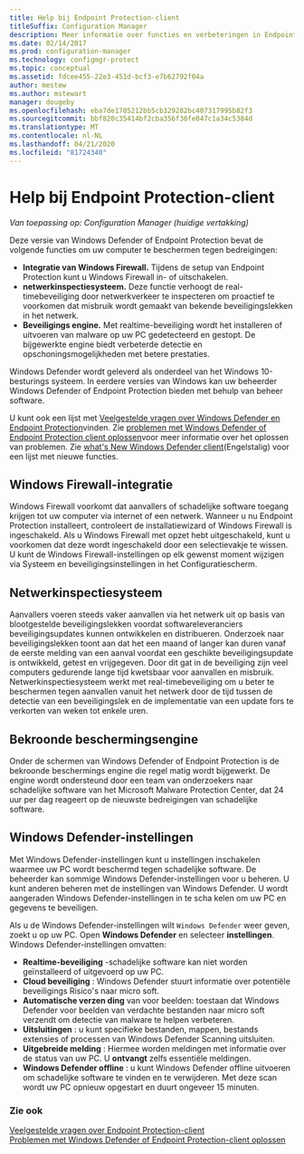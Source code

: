 ```yaml
---
title: Help bij Endpoint Protection-client
titleSuffix: Configuration Manager
description: Meer informatie over functies en verbeteringen in Endpoint Protection waarmee u uw computer beter kunt beschermen tegen bedreigingen.
ms.date: 02/14/2017
ms.prod: configuration-manager
ms.technology: configmgr-protect
ms.topic: conceptual
ms.assetid: fdcee455-22e3-451d-bcf3-e7b62792f04a
author: mestew
ms.author: mstewart
manager: dougeby
ms.openlocfilehash: eba7de1705212bb5cb329282bc407317995b82f3
ms.sourcegitcommit: bbf820c35414bf2cba356f30fe047c1a34c5384d
ms.translationtype: MT
ms.contentlocale: nl-NL
ms.lasthandoff: 04/21/2020
ms.locfileid: "81724340"
---
```

# <a name="endpoint-protection-client-help"></a>Help bij Endpoint Protection-client

*Van toepassing op: Configuration Manager (huidige vertakking)*


Deze versie van Windows Defender of Endpoint Protection bevat de volgende functies om uw computer te beschermen tegen bedreigingen:  

-   **Integratie van Windows Firewall.** Tijdens de setup van Endpoint Protection kunt u Windows Firewall in- of uitschakelen.  
-   **netwerkinspectiesysteem.** Deze functie verhoogt de real-timebeveiliging door netwerkverkeer te inspecteren om proactief te voorkomen dat misbruik wordt gemaakt van bekende beveiligingslekken in het netwerk.  
-   **Beveiligings engine.** Met realtime-beveiliging wordt het installeren of uitvoeren van malware op uw PC gedetecteerd en gestopt. De bijgewerkte engine biedt verbeterde detectie en opschoningsmogelijkheden met betere prestaties.  

Windows Defender wordt geleverd als onderdeel van het Windows 10-besturings systeem.  In eerdere versies van Windows kan uw beheerder Windows Defender of Endpoint Protection bieden met behulp van beheer software.

U kunt ook een lijst met [Veelgestelde vragen over Windows Defender en Endpoint Protection](endpoint-protection-client-faq.md)vinden. Zie [problemen met Windows Defender of Endpoint Protection client oplossen](troubleshoot-endpoint-client.md)voor meer informatie over het oplossen van problemen. Zie [what's New Windows Defender client](https://support.microsoft.com/help/29276/windows-10-whats-new-in-windows-defender)(Engelstalig) voor een lijst met nieuwe functies.

## <a name="windows-firewall-integration"></a>Windows Firewall-integratie  
 Windows Firewall voorkomt dat aanvallers of schadelijke software toegang krijgen tot uw computer via internet of een netwerk. Wanneer u nu Endpoint Protection installeert, controleert de installatiewizard of Windows Firewall is ingeschakeld. Als u Windows Firewall met opzet hebt uitgeschakeld, kunt u voorkomen dat deze wordt ingeschakeld door een selectievakje te wissen. U kunt de Windows Firewall-instellingen op elk gewenst moment wijzigen via Systeem en beveiligingsinstellingen in het Configuratiescherm.  

## <a name="network-inspection-system"></a>Netwerkinspectiesysteem  
 Aanvallers voeren steeds vaker aanvallen via het netwerk uit op basis van blootgestelde beveiligingslekken voordat softwareleveranciers beveiligingsupdates kunnen ontwikkelen en distribueren. Onderzoek naar beveiligingslekken toont aan dat het een maand of langer kan duren vanaf de eerste melding van een aanval voordat een geschikte beveiligingsupdate is ontwikkeld, getest en vrijgegeven. Door dit gat in de beveiliging zijn veel computers gedurende lange tijd kwetsbaar voor aanvallen en misbruik. Netwerkinspectiesysteem werkt met real-timebeveiliging om u beter te beschermen tegen aanvallen vanuit het netwerk door de tijd tussen de detectie van een beveiligingslek en de implementatie van een update fors te verkorten van weken tot enkele uren.  

## <a name="award-winning-protection-engine"></a>Bekroonde beschermingsengine  
 Onder de schermen van Windows Defender of Endpoint Protection is de bekroonde beschermings engine die regel matig wordt bijgewerkt. De engine wordt ondersteund door een team van onderzoekers naar schadelijke software van het Microsoft Malware Protection Center, dat 24 uur per dag reageert op de nieuwste bedreigingen van schadelijke software.  

## <a name="windows-defender-settings"></a>Windows Defender-instellingen
Met Windows Defender-instellingen kunt u instellingen inschakelen waarmee uw PC wordt beschermd tegen schadelijke software. De beheerder kan sommige Windows Defender-instellingen voor u beheren. U kunt anderen beheren met de instellingen van Windows Defender. U wordt aangeraden Windows Defender-instellingen in te scha kelen om uw PC en gegevens te beveiligen.

Als u de Windows Defender-instellingen wilt `Windows Defender` weer geven, zoekt u op uw PC. Open **Windows Defender** en selecteer **instellingen**. Windows Defender-instellingen omvatten:
- **Realtime-beveiliging** -schadelijke software kan niet worden geïnstalleerd of uitgevoerd op uw PC.
- **Cloud beveiliging** : Windows Defender stuurt informatie over potentiële beveiligings Risico's naar micro soft.
- **Automatische verzen ding** van voor beelden: toestaan dat Windows Defender voor beelden van verdachte bestanden naar micro soft verzendt om detectie van malware te helpen verbeteren.
- **Uitsluitingen** : u kunt specifieke bestanden, mappen, bestands extensies of processen van Windows Defender Scanning uitsluiten.
- **Uitgebreide melding** : Hiermee worden meldingen met informatie over de status van uw PC. U **ontvangt** zelfs essentiële meldingen.
- **Windows Defender offline** : u kunt Windows Defender offline uitvoeren om schadelijke software te vinden en te verwijderen. Met deze scan wordt uw PC opnieuw opgestart en duurt ongeveer 15 minuten.

### <a name="see-also"></a>Zie ook  
 [Veelgestelde vragen over Endpoint Protection-client](endpoint-protection-client-faq.md)   
 [Problemen met Windows Defender of Endpoint Protection-client oplossen](troubleshoot-endpoint-client.md)
